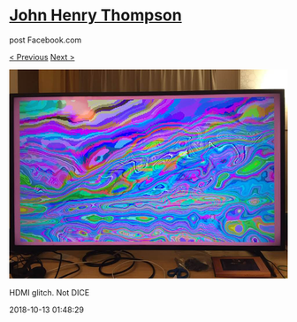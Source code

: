 # [John Henry Thompson](../README.md)
post Facebook.com

[< Previous](2018-10-13-5.md) [Next >](2018-10-10-1.md)

[![](../media/2018-10-13/Timeline-Photos-HDMI-glitch-Not-DICE.jpg)](../README.md)

HDMI glitch. Not DICE

2018-10-13 01:48:29